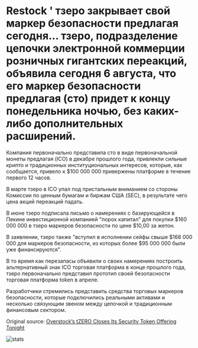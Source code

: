 # Restock ' тзеро закрывает свой маркер безопасности предлагая сегодня... тзеро, подразделение цепочки электронной коммерции розничных гигантских переакций, объявила сегодня 6 августа, что его маркер безопасности предлагая (сто) придет к концу понедельника ночью, без каких-либо дополнительных расширений.

Компания первоначально представила сто в виде первоначальной монеты предлагая (ICO) в декабре прошлого года, привлекли сильные крипто и традиционных институциональных интересов, которые, как сообщается, привело к $100 000 000 привержены платформе в течение первого 12 часов.

В марте тзеро в ICO упал под пристальным вниманием со стороны Комиссии по ценным бумагам и биржам США (SEC), в результате чего цена акций переакций падать.

В июне тзеро подписала письмо о намерениях с базирующейся в Пекине инвестиционной компанией "порох капитал" для покупки $160 000 000 в тзеро маркеров безопасности по цене $10,00 за жетон.

В заявлении, тзеро также "вступил в исполнении сейфы свыше $168 000 000 для маркеров безопасности, из которых более $95 000 000 были уже финансируются".

В то время как перезапасы объявили о своих намерениях построить альтернативный знак ICO торговая платформа в конце прошлого года, тзеро первоначально представил прототип своей безопасности торговая платформа token в апреле.

Разработчики стремились представить средства торговых маркеров безопасности, которые подключились реальными активами и несколько связующим звеном между цепочкой и традиционным финансовым сектором.

Original source: [Overstock’s tZERO Closes Its Security Token Offering Tonight](https://cointelegraph.com/news/overstocks-tzero-closes-its-security-token-offering-tonight)

![stats](https://c.statcounter.com/11760860/0/a89fa40b/1/ "stats")